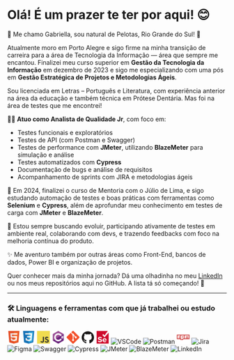 # Olá! É um prazer te ter por aqui! 😊

🥁 Me chamo Gabriella, sou natural de Pelotas, Rio Grande do Sul! 🤘

Atualmente moro em Porto Alegre e sigo firme na minha transição de carreira para a área de Tecnologia da Informação — área que sempre me encantou. Finalizei meu curso superior em **Gestão da Tecnologia da Informação** em dezembro de 2023 e sigo me especializando com uma pós em **Gestão Estratégica de Projetos e Metodologias Ágeis**.

Sou licenciada em Letras – Português e Literatura, com experiência anterior na área da educação e também técnica em Prótese Dentária. Mas foi na área de testes que me encontrei!

👩‍💻 **Atuo como Analista de Qualidade Jr**, com foco em:

- Testes funcionais e exploratórios  
- Testes de API (com Postman e Swagger)  
- Testes de performance com **JMeter**, utilizando **BlazeMeter** para simulação e análise  
- Testes automatizados com **Cypress**  
- Documentação de bugs e análise de requisitos  
- Acompanhamento de sprints com JIRA e metodologias ágeis

🚀 Em 2024, finalizei o curso de Mentoria com o Júlio de Lima, e sigo estudando automação de testes e boas práticas com ferramentas como **Selenium** e **Cypress**, além de aprofundar meu conhecimento em testes de carga com **JMeter** e **BlazeMeter**.

🎯 Estou sempre buscando evoluir, participando ativamente de testes em ambiente real, colaborando com devs, e trazendo feedbacks com foco na melhoria contínua do produto.

✨ Me aventuro também por outras áreas como Front-End, bancos de dados, Power BI e organização de projetos.

Quer conhecer mais da minha jornada? Dá uma olhadinha no meu [LinkedIn](https://www.linkedin.com/in/bibielilabraz) ou nos meus repositórios aqui no GitHub. A lista tá só começando! 💪

---

### 🛠️ Linguagens e ferramentas com que já trabalhei ou estudo atualmente:

<p align="left">
  <img src="https://raw.githubusercontent.com/devicons/devicon/master/icons/html5/html5-original.svg" alt="HTML5" width="30" height="30"/>
  <img src="https://raw.githubusercontent.com/devicons/devicon/master/icons/css3/css3-original.svg" alt="CSS3" width="30" height="30"/>
  <img src="https://raw.githubusercontent.com/devicons/devicon/master/icons/javascript/javascript-original.svg" alt="JavaScript" width="30" height="30"/>
  <img src="https://raw.githubusercontent.com/devicons/devicon/master/icons/csharp/csharp-original.svg" alt="C#" width="30" height="30"/>
  <img src="https://raw.githubusercontent.com/devicons/devicon/master/icons/git/git-original.svg" alt="Git" width="30" height="30"/>
  <img src="https://raw.githubusercontent.com/devicons/devicon/master/icons/github/github-original.svg" alt="GitHub" width="30" height="30"/>
  <img src="https://raw.githubusercontent.com/devicons/devicon/master/icons/selenium/selenium-original.svg" alt="Selenium" width="30" height="30"/>
  <img src="https://cdn.jsdelivr.net/gh/devicons/devicon/icons/vscode/vscode-original.svg" alt="VSCode" width="30" height="30"/>
  <img src="https://cdn.jsdelivr.net/gh/devicons/devicon/icons/postman/postman-icon.svg" alt="Postman" width="30" height="30"/>
  <img src="https://raw.githubusercontent.com/devicons/devicon/master/icons/npm/npm-original-wordmark.svg" alt="NPM" width="30" height="30"/>
  <img src="https://cdn.jsdelivr.net/gh/devicons/devicon/icons/jira/jira-original.svg" alt="Jira" width="30" height="30"/>
  <img src="https://cdn.jsdelivr.net/gh/devicons/devicon/icons/figma/figma-original.svg" alt="Figma" width="30" height="30"/>
  <img src="https://www.vectorlogo.zone/logos/getpostman/getpostman-icon.svg" alt="Swagger" width="30" height="30"/>
  <img src="https://raw.githubusercontent.com/brazgabriella/assets/main/cypress-logo.png" alt="Cypress" width="30" height="30"/>
  <img src="https://raw.githubusercontent.com/brazgabriella/assets/main/jmeter-logo.png" alt="JMeter" width="30" height="30"/>
  <img src="https://raw.githubusercontent.com/brazgabriella/assets/main/blazemeter-logo.png" alt="BlazeMeter" width="30" height="30"/>
  <img src="https://cdn.jsdelivr.net/gh/devicons/devicon/icons/linkedin/linkedin-original.svg" alt="LinkedIn" width="30" height="30"/>
</p>
